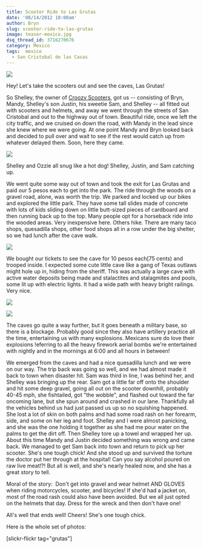 ```yaml
---
title: Scooter Ride to Las Grutas
date: '08/14/2012 10:00am'
author: Bryn
slug: scooter-ride-to-las-grutas
image: teaser-mexico.jpg
dsq_thread_id: 3716270676
category: Mexico
tags:  mexico
  - San Cristobal de las Casas
---
```


![](http://farm8.staticflickr.com/7112/7777222084_6cbd5f94be_n.jpg)


Hey! Let's take the scooters out and see the caves, Las Grutas!

So Shelley, the owner of [Croozy Scooters](http://croozyscooters.com), got us -- consisting of Bryn, Mandy, Shelley's son Justin, his sweetie Sam, and Shelley -- all fitted out with scooters and helmets, and away we went through the streets of San Cristobal and out to the highway out of town. Beautiful ride, once we left the city traffic, and we cruised on down the road, with Mandy in the lead since she knew where we were going. At one point Mandy and Bryn looked back and decided to pull over and wait to see if the rest would catch up from whatever delayed them. Soon, here they came.

![](http://farm9.staticflickr.com/8439/7777113978_c9d2e4d928_n.jpg)

Shelley and Ozzie all snug like a hot dog! Shelley, Justin, and Sam catching up.

We went quite some way out of town and took the exit for Las Grutas and paid our 5 pesos each to get into the park. The ride through the woods on a gravel road, alone, was worth the trip. We parked and locked up our bikes and explored the little park. They have some tall slides made of concrete with lots of kids sliding down on little butt-sized pieces of cardboard and then running back up to the top. Many people opt for a horseback ride into the wooded areas. Very inexpensive here. Others hike. There are many taco shops, quesadilla shops, other food shops all in a row under the big shelter, so we had lunch after the cave walk.

![](http://farm8.staticflickr.com/7125/7777158796_c95b773988_n.jpg)

We bought our tickets to see the cave for 10 pesos each[75 cents) and trooped inside. I expected some cute little cave like a gang of Texas outlaws might hole up in, hiding from the sheriff. This was actually a large cave with active water deposits being made and stalactites and stalagmites and pools, some lit up with electric lights. It had a wide path with heavy bright railings. Very nice.

![](http://farm9.staticflickr.com/8288/7777179866_8e600db248_n.jpg)

![](http://farm9.staticflickr.com/8425/7777195068_9e1da8a4e4_n.jpg)

The caves go quite a way further, but it goes beneath a military base, so there is a blockage. Probably good since they also have artillery practice all the time, entertaining us with many explosions. Mexicans sure do love their explosions !eferring to all the heavy firework aerial bombs we're entertained with nightly and in the mornings at 6:00 and all hours in between!

We emerged from the caves and had a nice quesadilla lunch and we were on our way. The trip back was going so well, and we had almost made it back to town when disaster hit. Sam was third in line, I was behind her, and Shelley was bringing up the rear. Sam got a little far off onto the shoulder and hit some deep gravel, going all out on the scooter downhill, probably 40-45 mph, she fishtailed, got "the wobble", and flashed out toward the far oncoming lane, but she spun around and crashed in our lane. Thankfully all the vehicles behind us had just passed us up so no squishing happened. She lost a lot of skin on both palms and had some road rash on her forearm, side, and some on her leg and foot. Shelley and I were almost panicking, and she was the one holding it together as she had me pour water on the palms to get the dirt off. Then Shelley tore up a towel and wrapped her up. About this time Mandy and Justin decided something was wrong and came back. We managed to get Sam back into town and return to pick up her scooter. She's one tough chick! And she stood up and survived the torture the doctor put her through at the hospital! Can you say alcohol poured on raw live meat!?! But all is well, and she's nearly healed now, and she has a great story to tell.

Moral of the story:  Don't get into gravel and wear helmet AND GLOVES when riding motorcycles, scooter, and bicycles! If she'd had a jacket on, most of the road rash could also have been avoided. But we all just opted on the helmets that day. Dress for the wreck and then don't have one!

All's well that ends well! Cheers! She's one tough chick.

Here is the whole set of photos:

[slickr-flickr tag="grutas"]